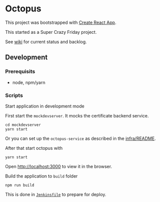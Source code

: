 # Octopus
This project was bootstrapped with [Create React App](https://github.com/facebook/create-react-app).

This started as a Super Crazy Friday project.

See [wiki](https://github.com/abilia/octopus/wiki) for current status and backlog.

## Development

### Prerequisits
* node, npm/yarn

### Scripts
Start application in development mode

First start the `mockdevserver`. It mocks the certificate backend service.
```
cd mockdevserver
yarn start
```

Or you can set up the `octopus-service` as described in the [infra/README](https://github.com/abilia/octopus/infra/README.md).

After that start octopus with

```
yarn start
```

Open [http://localhost:3000](http://localhost:3000) to view it in the browser.

Build the application to `build` folder

```
npm run build
```
This is done in [`Jenkinsfile`](https://github.com/abilia/octopus/blob/master/Jenkinsfile) to prepare for deploy.